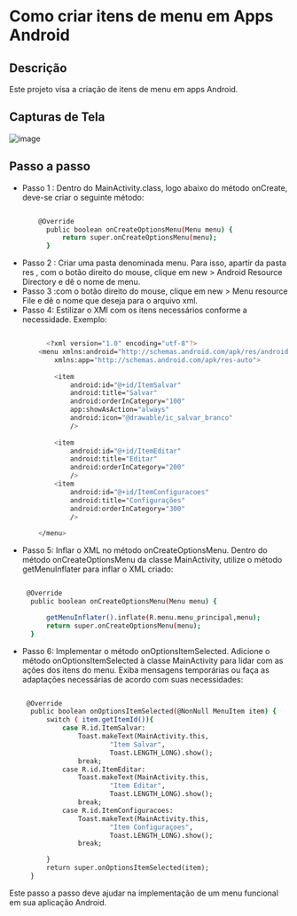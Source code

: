 # Como criar itens de menu em Apps Android

## Descrição

Este projeto visa a criação de itens de menu em apps Android. 

## Capturas de Tela

![image](https://github.com/AnnaKarolineNunes/CriandoItensDeMenu-/assets/101477642/bb4d639f-ea18-440c-b574-760b260e48dd)

## Passo a passo

- Passo 1 : Dentro do MainActivity.class, logo abaixo do método onCreate, deve-se criar o seguinte método:
  ```bash

      @Override
        public boolean onCreateOptionsMenu(Menu menu) {
            return super.onCreateOptionsMenu(menu);
        }
  
- Passo 2 : Criar uma pasta denominada menu. Para isso, apartir da pasta res , com o botão direito do mouse,  clique em  new > Android Resource Directory e dê o nome de menu.
- Passo 3 :com o botão direito do mouse, clique em new > Menu resource File e dê o nome que deseja para o arquivo xml.
- Passo 4: Estilizar o XMl com os itens necessários conforme a necessidade. Exemplo: 
  ```bash

        <?xml version="1.0" encoding="utf-8"?>
      <menu xmlns:android="http://schemas.android.com/apk/res/android"
          xmlns:app="http://schemas.android.com/apk/res-auto">
      
          <item
              android:id="@+id/ItemSalvar"
              android:title="Salvar"
              android:orderInCategory="100"
              app:showAsAction="always"
              android:icon="@drawable/ic_salvar_branco"
              />
      
          <item
              android:id="@+id/ItemEditar"
              android:title="Editar"
              android:orderInCategory="200"
              />
          <item
              android:id="@+id/ItemConfiguracoes"
              android:title="Configurações"
              android:orderInCategory="300"
              />
      
      </menu>
  
- Passo 5: Inflar o XML no método onCreateOptionsMenu. Dentro do método onCreateOptionsMenu da classe MainActivity, utilize o método getMenuInflater para inflar o XML criado:
  ```bash
  
   @Override
    public boolean onCreateOptionsMenu(Menu menu) {
  
        getMenuInflater().inflate(R.menu.menu_principal,menu);
        return super.onCreateOptionsMenu(menu);
    }
  
- Passo 6: Implementar o método onOptionsItemSelected. Adicione o método onOptionsItemSelected à classe MainActivity para lidar com as ações dos itens do menu. Exiba mensagens temporárias ou faça as adaptações necessárias de acordo com suas necessidades:
  ```bash

   @Override
    public boolean onOptionsItemSelected(@NonNull MenuItem item) {
        switch ( item.getItemId()){
            case R.id.ItemSalvar:
                Toast.makeText(MainActivity.this,
                        "Item Salvar",
                        Toast.LENGTH_LONG).show();
                break;
            case R.id.ItemEditar:
                Toast.makeText(MainActivity.this,
                        "Item Editar",
                        Toast.LENGTH_LONG).show();
                break;
            case R.id.ItemConfiguracoes:
                Toast.makeText(MainActivity.this,
                        "Item Configuraçoes",
                        Toast.LENGTH_LONG).show();
                break;

        }
        return super.onOptionsItemSelected(item);
    }

Este passo a passo deve ajudar na implementação de um menu funcional em sua aplicação Android.
